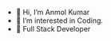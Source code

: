 - 👋 Hi, I’m Anmol Kumar
- 👀 I’m interested in Coding.
- 🌱 Full Stack Developer

<!---
Anmol-Kumar-192001/Anmol-Kumar-192001 is a ✨ special ✨ repository because its `README.md` (this file) appears on your GitHub profile.
You can click the Preview link to take a look at your changes.
--->
